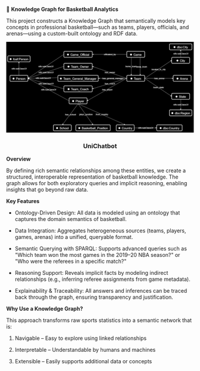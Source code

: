 🏀 **Knowledge Graph for Basketball Analytics**

This project constructs a Knowledge Graph that semantically models key concepts in professional basketball—such as teams, players, officials, and arenas—using a custom-built ontology and RDF data.

<div align="center">
  <a href="https://github.com/dmalamati/UniChatbot">
    <img src="nba_ontology.png">
  </a>

  <h3 align="center">UniChatbot</h3>
</div>

**Overview**

By defining rich semantic relationships among these entities, we create a structured, interoperable representation of basketball knowledge. The graph allows for both exploratory queries and implicit reasoning, enabling insights that go beyond raw data.

**Key Features**

- Ontology-Driven Design: All data is modeled using an ontology that captures the domain semantics of basketball.

- Data Integration: Aggregates heterogeneous sources (teams, players, games, arenas) into a unified, queryable format.

- Semantic Querying with SPARQL: Supports advanced queries such as
"Which team won the most games in the 2019–20 NBA season?"
or
"Who were the referees in a specific match?"

- Reasoning Support: Reveals implicit facts by modeling indirect relationships (e.g., inferring referee assignments from game metadata).

- Explainability & Traceability: All answers and inferences can be traced back through the graph, ensuring transparency and justification.

**Why Use a Knowledge Graph?**

This approach transforms raw sports statistics into a semantic network that is:

  1. Navigable – Easy to explore using linked relationships

  2. Interpretable – Understandable by humans and machines

  3. Extensible – Easily supports additional data or concepts
